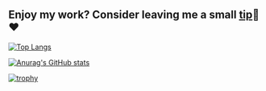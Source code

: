 Enjoy my work? Consider leaving me a small [tip](https://ko-fi.com/mohrjonas)🥳♥
---
[![Top Langs](https://github-readme-stats.vercel.app/api/top-langs/?username=mohrjonas&exclude_repo=DIYPhysicsExperiment,obsidian-releases&langs_count=8&layout=compact&theme=gruvbox)](https://github.com/MohrJonas)  
  
  
[![Anurag's GitHub stats](https://github-readme-stats.vercel.app/api?username=MohrJonas&show_icons=true&theme=gruvbox)](https://github.com/MohrJonas)  
  
  
[![trophy](https://github-profile-trophy.vercel.app/?username=mohrjonas&theme=gruvbox&row=1&column=10)](https://github.com/MohrJonas)
